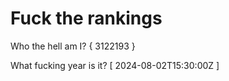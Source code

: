 # Fuck the rankings

Who the hell am I?
{ 3122193 }

What fucking year is it?
[ 2024-08-02T15:30:00Z ]
